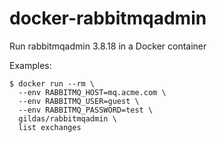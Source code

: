 # docker-rabbitmqadmin
Run rabbitmqadmin 3.8.18 in a Docker container

Examples:

```
$ docker run --rm \
  --env RABBITMQ_HOST=mq.acme.com \
  --env RABBITMQ_USER=guest \
  --env RABBITMQ_PASSWORD=test \
  gildas/rabbitmqadmin \
  list exchanges
```
